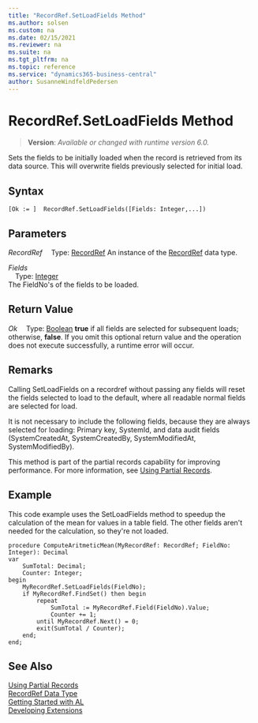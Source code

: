 ```yaml
---
title: "RecordRef.SetLoadFields Method"
ms.author: solsen
ms.custom: na
ms.date: 02/15/2021
ms.reviewer: na
ms.suite: na
ms.tgt_pltfrm: na
ms.topic: reference
ms.service: "dynamics365-business-central"
author: SusanneWindfeldPedersen
---
```

[//]: # (START>DO_NOT_EDIT)
[//]: # (IMPORTANT:Do not edit any of the content between here and the END>DO_NOT_EDIT.)
[//]: # (Any modifications should be made in the .xml files in the ModernDev repo.)
# RecordRef.SetLoadFields Method
> **Version**: _Available or changed with runtime version 6.0._

Sets the fields to be initially loaded when the record is retrieved from its data source. This will overwrite fields previously selected for initial load.


## Syntax
```
[Ok := ]  RecordRef.SetLoadFields([Fields: Integer,...])
```
## Parameters
*RecordRef*
&emsp;Type: [RecordRef](recordref-data-type.md)
An instance of the [RecordRef](recordref-data-type.md) data type.

*Fields*  
&emsp;Type: [Integer](../integer/integer-data-type.md)  
The FieldNo's of the fields to be loaded.  


## Return Value
*Ok*
&emsp;Type: [Boolean](../boolean/boolean-data-type.md)
**true** if all fields are selected for subsequent loads; otherwise, **false**. If you omit this optional return value and the operation does not execute successfully, a runtime error will occur.  


[//]: # (IMPORTANT: END>DO_NOT_EDIT)
## Remarks
Calling SetLoadFields on a recordref without passing any fields will reset the fields selected to load to the default, where all readable normal fields are selected for load.

It is not necessary to include the following fields, because they are always selected for loading: Primary key, SystemId, and data audit fields (SystemCreatedAt, SystemCreatedBy, SystemModifiedAt, SystemModifiedBy).

This method is part of the partial records capability for improving performance. For more information, see [Using Partial Records](../../devenv-partial-records.md).

## Example

This code example uses the SetLoadFields method to speedup the calculation of the mean for values in a table field. The other fields aren't needed for the calculation, so they're not loaded.

```
procedure ComputeAritmeticMean(MyRecordRef: RecordRef; FieldNo: Integer): Decimal
var
    SumTotal: Decimal;
    Counter: Integer;
begin
    MyRecordRef.SetLoadFields(FieldNo);
    if MyRecordRef.FindSet() then begin
        repeat
            SumTotal := MyRecordRef.Field(FieldNo).Value;
            Counter += 1;
        until MyRecordRef.Next() = 0;
        exit(SumTotal / Counter);
    end;
end;
```

## See Also
[Using Partial Records](../../devenv-partial-records.md)  
[RecordRef Data Type](recordref-data-type.md)  
[Getting Started with AL](../../devenv-get-started.md)  
[Developing Extensions](../../devenv-dev-overview.md)
